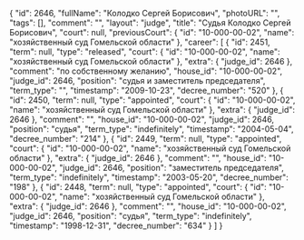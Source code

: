{
    "id": 2646,
    "fullName": "Колодко Сергей Борисович",
    "photoURL": "",
    "tags": [],
    "comment": "",
    "layout": "judge",
    "title": "Судья Колодко Сергей Борисович",
    "court": null,
    "previousCourt": {
        "id": "10-000-00-02",
        "name": "хозяйственный суд Гомельской области"
    },
    "career": [
        {
            "id": 2451,
            "term": null,
            "type": "released",
            "court": {
                "id": "10-000-00-02",
                "name": "хозяйственный суд Гомельской области"
            },
            "extra": {
                "judge_id": 2646
            },
            "comment": "по собственному желанию",
            "house_id": "10-000-00-02",
            "judge_id": 2646,
            "position": "судья и заместитель председателя",
            "term_type": "",
            "timestamp": "2009-10-23",
            "decree_number": "520"
        },
        {
            "id": 2450,
            "term": null,
            "type": "appointed",
            "court": {
                "id": "10-000-00-02",
                "name": "хозяйственный суд Гомельской области"
            },
            "extra": {
                "judge_id": 2646
            },
            "comment": "",
            "house_id": "10-000-00-02",
            "judge_id": 2646,
            "position": "судья",
            "term_type": "indefinitely",
            "timestamp": "2004-05-04",
            "decree_number": "214"
        },
        {
            "id": 2449,
            "term": null,
            "type": "appointed",
            "court": {
                "id": "10-000-00-02",
                "name": "хозяйственный суд Гомельской области"
            },
            "extra": {
                "judge_id": 2646
            },
            "comment": "",
            "house_id": "10-000-00-02",
            "judge_id": 2646,
            "position": "заместитель председателя",
            "term_type": "indefinitely",
            "timestamp": "2003-05-20",
            "decree_number": "198"
        },
        {
            "id": 2448,
            "term": null,
            "type": "appointed",
            "court": {
                "id": "10-000-00-02",
                "name": "хозяйственный суд Гомельской области"
            },
            "extra": {
                "judge_id": 2646
            },
            "comment": "",
            "house_id": "10-000-00-02",
            "judge_id": 2646,
            "position": "судья",
            "term_type": "indefinitely",
            "timestamp": "1998-12-31",
            "decree_number": "634"
        }
    ]
}
